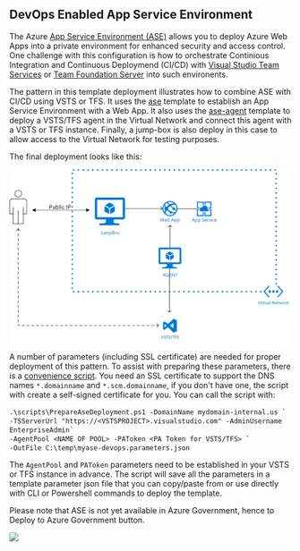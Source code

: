 DevOps Enabled App Service Environment
--------------------------------------

The Azure [App Service Environment (ASE)](https://docs.microsoft.com/en-us/azure/app-service/environment/intro) allows you to deploy Azure Web Apps into a private environment for enhanced security and access control. One challenge with this configuration is how to orchestrate Continious Integration and Continuous Deploymend (CI/CD) with [Visual Studio Team Services](https://www.visualstudio.com/team-services/) or [Team Foundation Server](https://www.visualstudio.com/tfs/) into such environents. 

The pattern in this template deployment illustrates how to combine ASE with CI/CD using VSTS or TFS. It uses the [ase](../ase) template to establish an App Service Environment with a Web App. It also uses the [ase-agent](../ase-agent) template to deploy a VSTS/TFS agent in the Virtual Network and connect this agent with a VSTS or TFS instance. Finally, a jump-box is also deploy in this case to allow access to the Virtual Network for testing purposes. 

The final deployment looks like this:

![ase-devops](ase_devops.png)

A number of parameters (including SSL certificate) are needed for proper deployment of this pattern. To assist with preparing these parameters, there is a [convenience script](../PrepareAseDeployment.ps1). You need an SSL certificate to support the DNS names `*.domainname` and `*.scm.domainname`, if you don't have one, the script with create a self-signed certificate for you. You can call the script with:

```
.\scripts\PrepareAseDeployment.ps1 -DomainName mydomain-internal.us `
-TSServerUrl "https://<VSTSPROJECT>.visualstudio.com" -AdminUsername EnterpriseAdmin`
-AgentPool <NAME OF POOL> -PAToken <PA Token for VSTS/TFS> `
-OutFile C:\temp\myase-devops.parameters.json
```

The `AgentPool` and `PAToken` parameters need to be established in your VSTS or TFS instance in advance. The script will save all the parameters in a template parameter json file that you can copy/paste from or use directly with CLI or Powershell commands to deploy the template. 

Please note that ASE is not yet available in Azure Government, hence to Deploy to Azure Government button.

<a href="https://transmogrify.azurewebsites.net/ase-devops/azuredeploy.json" target="_blank">
    <img src="http://azuredeploy.net/deploybutton.png"/>
</a>

<!--
<a href="https://transmogrify.azurewebsites.net/ase-devops/azuredeploy.json?environment=gov" target="_blank">
<img src="https://raw.githubusercontent.com/Azure/azure-quickstart-templates/master/1-CONTRIBUTION-GUIDE/images/deploytoazuregov.png"
</a>
-->